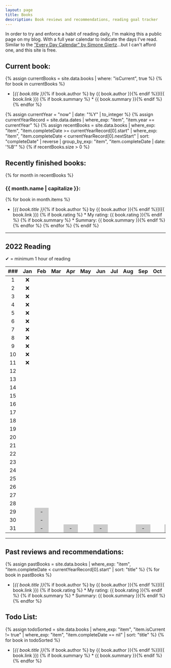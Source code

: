 ```yaml
---
layout: page
title: Books
description: Book reviews and recommendations, reading goal tracker
---
```


<style>
    li {
        margin-bottom: 5px;
    }

    /* non-existent days - MonthNum+1 */
    /* feb */
    table tbody tr:nth-child(29) td:nth-child(3), /* jekyll code to make conditional if leap year? lol */
    table tbody tr:nth-child(30) td:nth-child(3),
    table tbody tr:nth-child(31) td:nth-child(3),
    /* apr */
    table tbody tr:nth-child(31) td:nth-child(5),
    /* jun */
    table tbody tr:nth-child(31) td:nth-child(7),
    /* aug */
    table tbody tr:nth-child(31) td:nth-child(10),
    /* nov */
    table tbody tr:nth-child(31) td:nth-child(12) {
        background-color: #cccccc;
    }
</style>

In order to try and enforce a habit of reading daily, I'm making this a public page on my blog. With a full year calendar to indicate the days I've read. Similar to the ["Every Day Calendar" by Simone Giertz](https://www.simonegiertz.com/every-day-calendar)...but I can't afford one, and this site is free.

## Current book:
{% assign currentBooks = site.data.books | where: "isCurrent", true %}
{% for book in currentBooks %}
* [*{{ book.title }}*{% if book.author %} by {{ book.author }}{% endif %}]({{ book.link }})
{% if book.summary %}  * {{ book.summary }}{% endif %}
{% endfor %}

<!--
    What a mess...Jekyll does not handle dates very well. So I had to come up with this hack.
    I created a .yml file with just start and "nextStart" dates. For some reason, Jekyll does
    not have a way to convert a string to a date type, only the other way around. So I got around
    that using the .yml data file.

    Then I look up the date record corresponding to the current year and use those for filtering.
-->
{% assign currentYear = "now" | date: "%Y" | to_integer %}
{% assign currentYearRecord = site.data.dates | where_exp: "item", "item.year == currentYear" %}
{% assign recentBooks = site.data.books
        | where_exp: "item", "item.completeDate >= currentYearRecord[0].start"
        | where_exp: "item", "item.completeDate < currentYearRecord[0].nextStart"
        | sort: "completeDate" | reverse
        | group_by_exp: "item", "item.completeDate | date: '%B'"
%}
{% if recentBooks.size > 0 %}
## Recently finished books:

{% for month in recentBooks %}
### {{ month.name | capitalize }}:
{% for book in month.items %}
* [*{{ book.title }}*{% if book.author %} by {{ book.author }}{% endif %}]({{ book.link }})
{% if book.rating %}  * My rating: {{ book.rating }}{% endif %}
{% if book.summary %}  * Summary: {{ book.summary }}{% endif %}
{% endfor %}
{% endfor %}
{% endif %}

----

## 2022 Reading

✔ = minimum 1 hour of reading

| ###  | Jan  | Feb  | Mar  | Apr  | May  | Jun  | Jul  | Aug  | Sep  | Oct  | Nov  | Dec  |
| :--: | :--: | :--: | :--: | :--: | :--: | :--: | :--: | :--: | :--: | :--: | :--: | :--: |
|  1   |  ❌  |      |      |      |      |      |      |      |      |      |      |      |
|  2   |  ❌  |      |      |      |      |      |      |      |      |      |      |      |
|  3   |  ❌  |      |      |      |      |      |      |      |      |      |      |      |
|  4   |  ❌  |      |      |      |      |      |      |      |      |      |      |      |
|  5   |  ❌  |      |      |      |      |      |      |      |      |      |      |      |
|  6   |  ❌  |      |      |      |      |      |      |      |      |      |      |      |
|  7   |  ❌  |      |      |      |      |      |      |      |      |      |      |      |
|  8   |  ❌  |      |      |      |      |      |      |      |      |      |      |      |
|  9   |  ❌  |      |      |      |      |      |      |      |      |      |      |      |
|  10  |  ❌  |      |      |      |      |      |      |      |      |      |      |      |
|  11  |  ❌  |      |      |      |      |      |      |      |      |      |      |      |
|  12  |      |      |      |      |      |      |      |      |      |      |      |      |
|  13  |      |      |      |      |      |      |      |      |      |      |      |      |
|  14  |      |      |      |      |      |      |      |      |      |      |      |      |
|  15  |      |      |      |      |      |      |      |      |      |      |      |      |
|  16  |      |      |      |      |      |      |      |      |      |      |      |      |
|  17  |      |      |      |      |      |      |      |      |      |      |      |      |
|  18  |      |      |      |      |      |      |      |      |      |      |      |      |
|  19  |      |      |      |      |      |      |      |      |      |      |      |      |
|  20  |      |      |      |      |      |      |      |      |      |      |      |      |
|  21  |      |      |      |      |      |      |      |      |      |      |      |      |
|  22  |      |      |      |      |      |      |      |      |      |      |      |      |
|  23  |      |      |      |      |      |      |      |      |      |      |      |      |
|  24  |      |      |      |      |      |      |      |      |      |      |      |      |
|  25  |      |      |      |      |      |      |      |      |      |      |      |      |
|  26  |      |      |      |      |      |      |      |      |      |      |      |      |
|  27  |      |      |      |      |      |      |      |      |      |      |      |      |
|  28  |      |      |      |      |      |      |      |      |      |      |      |      |
|  29  |      |  -   |      |      |      |      |      |      |      |      |      |      |
|  30  |      |  -   |      |      |      |      |      |      |      |      |      |      |
|  31  |      |  -   |      |  -   |      |  -   |      |      |  -   |      |  -   |      |

----

## Past reviews and recommendations:

{% assign pastBooks = site.data.books
        | where_exp: "item", "item.completeDate < currentYearRecord[0].start"
        | sort: "title"
%}
{% for book in pastBooks %}
* [*{{ book.title }}*{% if book.author %} by {{ book.author }}{% endif %}]({{ book.link }})
{% if book.rating %}  * My rating: {{ book.rating }}{% endif %}
{% if book.summary %}  * Summary: {{ book.summary }}{% endif %}
{% endfor %}

## Todo List:

{% assign todoSorted = site.data.books
        | where_exp: "item", "item.isCurrent != true"
        | where_exp: "item", "item.completeDate == nil"
        | sort: "title"
%}
{% for book in todoSorted %}
* [*{{ book.title }}*{% if book.author %} by {{ book.author }}{% endif %}]({{ book.link }})
{% if book.summary %}  * {{ book.summary }}{% endif %}
{% endfor %}